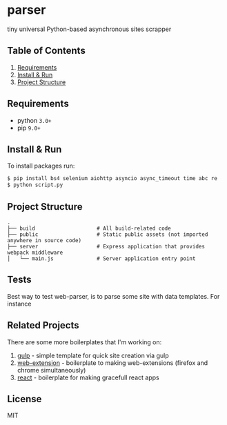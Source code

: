 # parser
tiny universal Python-based asynchronous sites scrapper

## Table of Contents
1. [Requirements](#requirements)
2. [Install & Run](#how-to-install)
3. [Project Structure](#project-structure)

## Requirements
* python `3.0+`
* pip `9.0+`

## Install & Run

To install packages run:
```sh
$ pip install bs4 selenium aiohttp asyncio async_timeout time abc re
$ python script.py
```

## Project Structure

```
.
├── build                    # All build-related code
├── public                   # Static public assets (not imported anywhere in source code)
├── server                   # Express application that provides webpack middleware
│   └── main.js              # Server application entry point
```

## Tests

Best way to test web-parser, is to parse some site with data templates. For instance


## Related Projects

There are some  more boilerplates that I'm working on:
1. [gulp](https://github.com/pustovitDmytro/gulp) - simple template for quick site creation via gulp
2. [web-extension](https://github.com/pustovitDmytro/web-extension) - boilerplate to making web-extensions (firefox and chrome simultaneously)
3. [react](https://github.com/pustovitDmytro/react) - boilerplate for making gracefull react apps

## License

MIT
